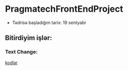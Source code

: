 # PragmatechFrontEndProject

- Tədrisə başladığım tarix: 19 sentyabr

## Bitirdiyim işlər:

### Text Change:
[kodlar](https://github.com/FeridPiriyev/Text-Change)

